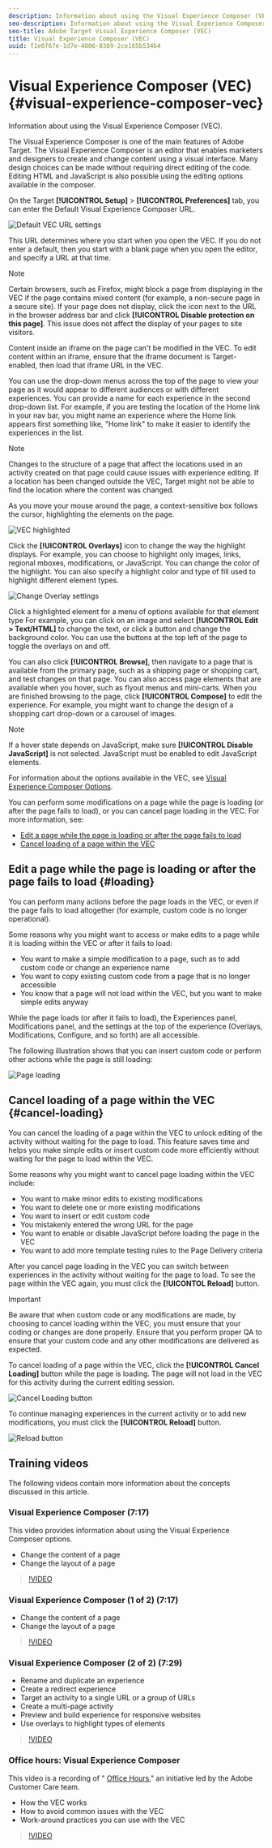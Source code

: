 ```yaml
---
description: Information about using the Visual Experience Composer (VEC).
seo-description: Information about using the Visual Experience Composer (VEC) in Adobe Target.
seo-title: Adobe Target Visual Experience Composer (VEC)
title: Visual Experience Composer (VEC)
uuid: f1e6f67e-1d7e-4806-8389-2ce165b534b4
---
```


# Visual Experience Composer (VEC){#visual-experience-composer-vec}

Information about using the Visual Experience Composer (VEC).

The Visual Experience Composer is one of the main features of Adobe Target. The Visual Experience Composer is an editor that enables marketers and designers to create and change content using a visual interface. Many design choices can be made without requiring direct editing of the code. Editing HTML and JavaScript is also possible using the editing options available in the composer.

On the Target **[!UICONTROL Setup]** > **[!UICONTROL Preferences]** tab, you can enter the Default Visual Experience Composer URL.

![Default VEC URL settings](/help/c-experiences/c-visual-experience-composer/assets/pref-default-url-new.png)

This URL determines where you start when you open the VEC. If you do not enter a default, then you start with a blank page when you open the editor, and specify a URL at that time.

>[!NOTE]
>
>Certain browsers, such as Firefox, might block a page from displaying in the VEC if the page contains mixed content (for example, a non-secure page in a secure site). If your page does not display, click the icon next to the URL in the browser address bar and click **[!UICONTROL Disable protection on this page]**. This issue does not affect the display of your pages to site visitors.

Content inside an iframe on the page can't be modified in the VEC. To edit content within an iframe, ensure that the iframe document is Target-enabled, then load that iframe URL in the VEC.

You can use the drop-down menus across the top of the page to view your page as it would appear to different audiences or with different experiences. You can provide a name for each experience in the second drop-down list. For example, if you are testing the location of the Home link in your nav bar, you might name an experience where the Home link appears first something like, "Home link" to make it easier to identify the experiences in the list.

>[!NOTE]
>
>Changes to the structure of a page that affect the locations used in an activity created on that page could cause issues with experience editing. If a location has been changed outside the VEC, Target might not be able to find the location where the content was changed.

As you move your mouse around the page, a context-sensitive box follows the cursor, highlighting the elements on the page.

![VEC highlighted](/help/c-experiences/c-visual-experience-composer/assets/vec-highlight-new.png)

Click the **[!UICONTROL Overlays]** icon to change the way the highlight displays. For example, you can choose to highlight only images, links, regional mboxes, modifications, or JavaScript. You can change the color of the highlight. You can also specify a highlight color and type of fill used to highlight different element types.

![Change Overlay settings](/help/c-experiences/c-visual-experience-composer/assets/change-overlay.png)

Click a highlighted element for a menu of options available for that element type For example, you can click on an image and select **[!UICONTROL Edit > Text/HTML]** to change the text, or click a button and change the background color. You can use the buttons at the top left of the page to toggle the overlays on and off.

You can also click **[!UICONTROL Browse]**, then navigate to a page that is available from the primary page, such as a shipping page or shopping cart, and test changes on that page. You can also access page elements that are available when you hover, such as flyout menus and mini-carts. When you are finished browsing to the page, click **[!UICONTROL Compose]** to edit the experience. For example, you might want to change the design of a shopping cart drop-down or a carousel of images.

>[!NOTE]
>
>If a hover state depends on JavaScript, make sure **[!UICONTROL Disable JavaScript]** is not selected. JavaScript must be enabled to edit JavaScript elements.

For information about the options available in the VEC, see [Visual Experience Composer Options](../../c-experiences/c-visual-experience-composer/viztarget-options.md#reference_3BD1BEEAFA584A749ED2D08F14732E81).

You can perform some modifications on a page while the page is loading (or after the page fails to load), or you can cancel page loading in the VEC. For more information, see:

* [Edit a page while the page is loading or after the page fails to load](#loading)
* [Cancel loading of a page within the VEC](#cancel-loading)

## Edit a page while the page is loading or after the page fails to load {#loading}

 You can perform many actions before the page loads in the VEC, or even if the page fails to load altogether (for example, custom code is no longer operational).

Some reasons why you might want to access or make edits to a page while it is loading within the VEC or after it fails to load:

* You want to make a simple modification to a page, such as to add custom code or change an experience name
* You want to copy existing custom code from a page that is no longer accessible
* You know that a page will not load within the VEC, but you want to make simple edits anyway

While the page loads (or after it fails to load), the Experiences panel, Modifications panel, and the settings at the top of the experience (Overlays, Modifications, Configure, and so forth) are all accessible.

The following illustration shows that you can insert custom code or perform other actions while the page is still loading:

![Page loading](/help/c-experiences/c-visual-experience-composer/c-vec-code-editor/assets/loading-page.png)

## Cancel loading of a page within the VEC {#cancel-loading}

You can cancel the loading of a page within the VEC to unlock editing of the activity without waiting for the page to load. This feature saves time and helps you make simple edits or insert custom code more efficiently without waiting for the page to load within the VEC.

Some reasons why you might want to cancel page loading within the VEC include:

* You want to make minor edits to existing modifications
* You want to delete one or more existing modifications
* You want to insert or edit custom code
* You mistakenly entered the wrong URL for the page
* You want to enable or disable JavaScript before loading the page in the VEC
* You want to add more template testing rules to the Page Delivery criteria

After you cancel page loading in the VEC you can switch between experiences in the activity without waiting for the page to load. To see the page within the VEC again, you must click the **[!UICONTOL Reload]** button.

>[!IMPORTANT]
>
>Be aware that when custom code or any modifications are made, by choosing to cancel loading within the VEC, you must ensure that your coding or changes are done properly. Ensure that you perform proper QA to ensure that your custom code and any other modifications are delivered as expected.

To cancel loading of a page within the VEC, click the **[!UICONTROL Cancel Loading]** button while the page is loading. The page will not load in the VEC for this activity during the current editing session.

![Cancel Loading button](/help/c-experiences/c-visual-experience-composer/c-vec-code-editor/assets/cancel-loading.png)

To continue managing experiences in the current activity or to add new modifications, you must click the **[!UICONTROL Reload]** button.

![Reload button](/help/c-experiences/c-visual-experience-composer/c-vec-code-editor/assets/reload-in-vec.png)

## Training videos

The following videos contain more information about the concepts discussed in this article.

### Visual Experience Composer (7:17)

This video provides information about using the Visual Experience Composer options.

* Change the content of a page 
* Change the layout of a page

>[!VIDEO](https://www.youtube.com/watch?v=2KUDgu6Mscg)

### Visual Experience Composer (1 of 2) (7:17)

* Change the content of a page 
* Change the layout of a page

>[!VIDEO](https://www.youtube.com/watch?v=2KUDgu6Mscg)

### Visual Experience Composer (2 of 2) (7:29)

* Rename and duplicate an experience 
* Create a redirect experience 
* Target an activity to a single URL or a group of URLs 
* Create a multi-page activity 
* Preview and build experience for responsive websites 
* Use overlays to highlight types of elements

>[!VIDEO](https://www.youtube.com/watch?v=qwUKEp8en_k)

### Office hours: Visual Experience Composer

This video is a recording of " [Office Hours](../../cmp-resources-and-contact-information.md#concept_58EA30379D3B48C4848BA2A8C464A5B7)," an initiative led by the Adobe Customer Care team.

* How the VEC works 
* How to avoid common issues with the VEC 
* Work-around practices you can use with the VEC

>[!VIDEO](https://video.tv.adobe.com/v/20784/)